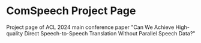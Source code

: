 # ComSpeech Project Page 

Project page of ACL 2024 main conference paper "Can We Achieve High-quality Direct Speech-to-Speech Translation Without Parallel Speech Data?"